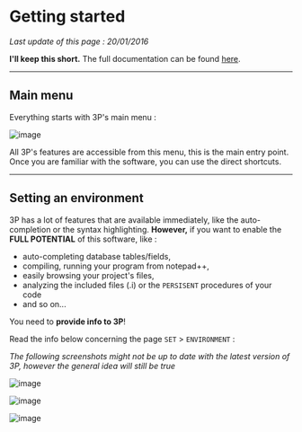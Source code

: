 # Getting started #

*Last update of this page : 20/01/2016*

**I'll keep this short.** The full documentation can be found [here](http://jcaillon.github.io/3P/).

***

## Main menu ##

Everything starts with 3P's main menu :

![image](https://raw.githubusercontent.com/jcaillon/3P/gh-pages/content_images/getting-started-0.png)

All 3P's features are accessible from this menu, this is the main entry point. Once you are familiar with the software, you can use the direct shortcuts.

***

## Setting an environment ##

3P has a lot of features that are available immediately, like the auto-completion or the syntax highlighting. **However,** if you want to enable the **FULL POTENTIAL** of this software, like : 

- auto-completing database tables/fields,
- compiling, running your program from notepad++,
- easily browsing your project's files,
- analyzing the included files (.i) or the `PERSISENT` procedures of your code
- and so on...

You need to **provide info to 3P**!

Read the info below concerning the page `SET` > `ENVIRONMENT` :

*The following screenshots might not be up to date with the latest version of 3P, however the general idea will still be true*

![image](https://raw.githubusercontent.com/jcaillon/3P/gh-pages/content_images/getting-started-1.png)

![image](https://raw.githubusercontent.com/jcaillon/3P/gh-pages/content_images/getting-started-2.png)

![image](https://raw.githubusercontent.com/jcaillon/3P/gh-pages/content_images/getting-started-3.png)